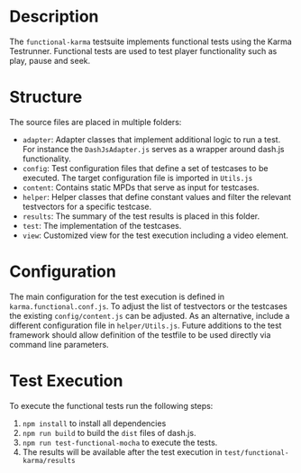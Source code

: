 # Description

The `functional-karma` testsuite implements functional tests using the Karma Testrunner. Functional tests are used to
test player functionality such as play, pause and seek.

# Structure

The source files are placed in multiple folders:

* `adapter`: Adapter classes that implement additional logic to run a test. For instance the `DashJsAdapter.js` serves
  as a wrapper around dash.js functionality.
* `config`: Test configuration files that define a set of testcases to be executed. The target configuration file is
  imported in `Utils.js`
* `content`: Contains static MPDs that serve as input for testcases.
* `helper`: Helper classes that define constant values and filter the relevant testvectors for a specific testcase.
* `results`: The summary of the test results is placed in this folder.
* `test`: The implementation of the testcases.
* `view`: Customized view for the test execution including a video element.

# Configuration

The main configuration for the test execution is defined in `karma.functional.conf.js`. To adjust the list of
testvectors or the testcases the existing `config/content.js` can be adjusted. As an alternative, include a different
configuration file in `helper/Utils.js`. Future additions to the test framework should allow definition of the testfile
to be used directly via command line parameters.

# Test Execution
To execute the functional tests run the following steps:

1. `npm install` to install all dependencies
2. `npm run build` to build the `dist` files of dash.js. 
3. `npm run test-functional-mocha` to execute the tests.
4. The results will be available after the test execution in `test/functional-karma/results`

